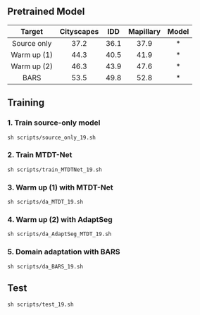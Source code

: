 ## Pretrained Model

|    Target   | Cityscapes |  IDD | Mapillary | Model |
|:-----------:|:----------:|:----:|:---------:|:-----:|
| Source only |    37.2    | 36.1 |    37.9   |   *   |
| Warm up (1) |    44.3    | 40.5 |    41.9   |   *   |
| Warm up (2) |    46.3    | 43.9 |    47.6   |   *   |
|     BARS    |    53.5    | 49.8 |    52.8   |   *   |



## Training


### 1. Train source-only model

```
sh scripts/source_only_19.sh
```


### 2. Train MTDT-Net

```
sh scripts/train_MTDTNet_19.sh
```


### 3. Warm up (1) with MTDT-Net

```
sh scripts/da_MTDT_19.sh
```

### 4. Warm up (2) with AdaptSeg

```
sh scripts/da_AdaptSeg_MTDT_19.sh
```


### 5. Domain adaptation with BARS

```
sh scripts/da_BARS_19.sh
```


## Test
```
sh scripts/test_19.sh
```
